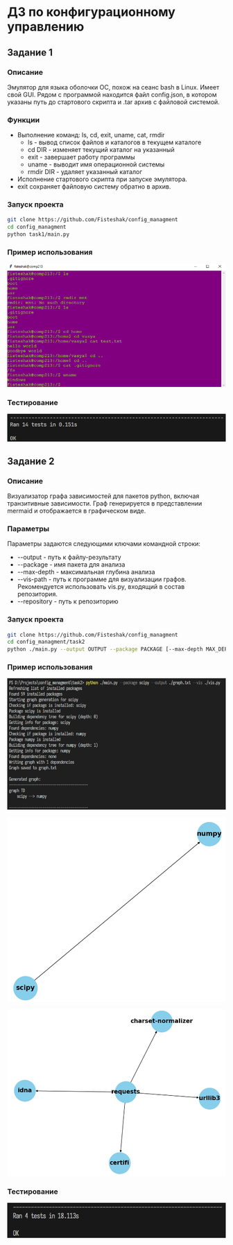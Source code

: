 # ДЗ по конфигурационному управлению
## Задание 1

### Описание
Эмулятор для языка оболочки ОС, похож на сеанс bash в Linux. Имеет свой GUI. Рядом с программой находится файл config.json, в котором указаны путь до стартового скрипта и .tar архив с файловой системой.

### Функции
- Выполнение команд: ls, cd, exit, uname, cat, rmdir
    - ls - вывод список файлов и каталогов в текущем каталоге
    - cd DIR - изменяет текущий каталог на указанный
    - exit - завершает работу программы
    - uname - выводит имя операционной системы
    - rmdir DIR - удаляет указанный каталог  
- Исполнение стартового скрипта при запуске эмулятора.
- exit сохраняет файловую систему обратно в архив.

### Запуск проекта

```bash
git clone https://github.com/Fisteshak/config_managment
cd config_managment
python task1/main.py
```
### Пример использования
![](/images/image1-2.png)

### Тестирование
![](/images/tests1.png)

## Задание 2

### Описание
Визуализатор графа зависимостей для пакетов python, включая транзитивные зависимости. Граф генерируется в представлении mermaid и отображается в графическом виде. 

### Параметры
Параметры задаются следующими ключами командной строки:
- --output - путь к файлу-результату
- --package - имя пакета для анализа
- --max-depth - максимальная глубина анализа
- --vis-path - путь к программе для визуализации графов. Рекомендуется использовать vis.py, входящий в состав репозитория.
- --repository - путь к репозиторию

### Запуск проекта

```bash
git clone https://github.com/Fisteshak/config_managment
cd config_managment/task2
python ./main.py --output OUTPUT --package PACKAGE [--max-depth MAX_DEPTH] [--repository REPOSITORY] [--vis-path VIS_PATH]
```
### Пример использования
![](/images/image2-1.png)

![](/images/image2-3.png)

![](/images/image2-2.png)

### Тестирование
![](/images/tests2.png)
